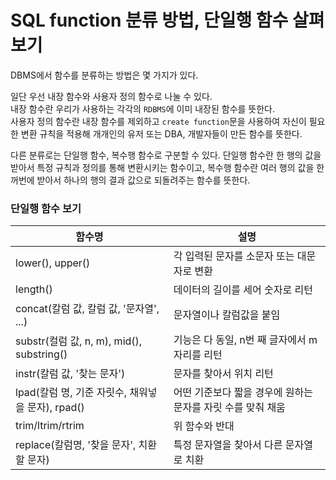 # SQL function 분류 방법, 단일행 함수 살펴보기

DBMS에서 함수를 분류하는 방법은 몇 가지가 있다.

일단 우선 내장 함수와 사용자 정의 함수로 나눌 수 있다.   
내장 함수란 우리가 사용하는 각각의 `RDBMS`에 이미 내장된 함수를 뜻한다.  
사용자 정의 함수란 내장 함수를 제외하고 `create function`문을 사용하여 자신이 필요한 변환 규칙을 적용해 개개인의 유저 또는 DBA, 개발자들이 만든 함수를 뜻한다.

다른 분류로는 단일행 함수, 복수행 함수로 구분할 수 있다. 단일행 함수란 한 행의 값을 받아서 특정 규칙과 정의를 통해 변환시키는 함수이고, 복수행 함수란 여러 행의 값을 한꺼번에 받아서 하나의 행의 결과 값으로 되돌려주는 함수를 뜻한다.

### 단일행 함수 보기

|함수명|설명|
|--|--|
|lower(), upper() | 각 입력된 문자를 소문자 또는 대문자로 변환
|length()|데이터의 길이를 세어 숫자로 리턴
|concat(칼럼 값, 칼럼 값, '문자열', ...)|문자열이나 칼럼값을 붙임
|substr(컬럼 값, n, m), mid(), substring()| 기능은 다 동일, n번 째 글자에서 m자리를 리턴
|instr(칼럼 값, '찾는 문자')|문자를 찾아서 위치 리턴
|lpad(칼럼 명, 기준 자릿수, 채워넣을 문자), rpad()|어떤 기준보다 짧을 경우에 원하는 문자를 자릿 수를 맞춰 채움
|trim/ltrim/rtrim|위 함수와 반대
|replace(칼럼명, '찾을  문자', 치환할 문자)|특정 문자열을 찾아서 다른 문자열로 치환




